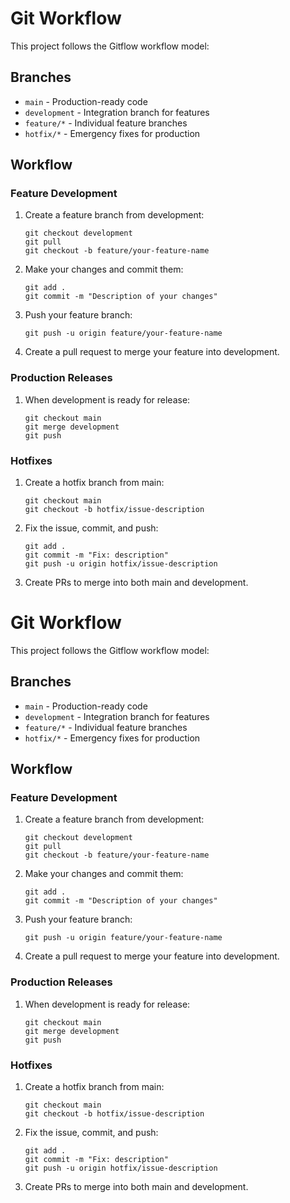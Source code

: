 
# Git Workflow

This project follows the Gitflow workflow model:

## Branches
- `main` - Production-ready code
- `development` - Integration branch for features
- `feature/*` - Individual feature branches
- `hotfix/*` - Emergency fixes for production

## Workflow

### Feature Development
1. Create a feature branch from development:
   ```
   git checkout development
   git pull
   git checkout -b feature/your-feature-name
   ```

2. Make your changes and commit them:
   ```
   git add .
   git commit -m "Description of your changes"
   ```

3. Push your feature branch:
   ```
   git push -u origin feature/your-feature-name
   ```

4. Create a pull request to merge your feature into development.

### Production Releases
1. When development is ready for release:
   ```
   git checkout main
   git merge development
   git push
   ```

### Hotfixes
1. Create a hotfix branch from main:
   ```
   git checkout main
   git checkout -b hotfix/issue-description
   ```

2. Fix the issue, commit, and push:
   ```
   git add .
   git commit -m "Fix: description"
   git push -u origin hotfix/issue-description
   ```

3. Create PRs to merge into both main and development.
# Git Workflow

This project follows the Gitflow workflow model:

## Branches
- `main` - Production-ready code
- `development` - Integration branch for features
- `feature/*` - Individual feature branches
- `hotfix/*` - Emergency fixes for production

## Workflow

### Feature Development
1. Create a feature branch from development:
   ```
   git checkout development
   git pull
   git checkout -b feature/your-feature-name
   ```

2. Make your changes and commit them:
   ```
   git add .
   git commit -m "Description of your changes"
   ```

3. Push your feature branch:
   ```
   git push -u origin feature/your-feature-name
   ```

4. Create a pull request to merge your feature into development.

### Production Releases
1. When development is ready for release:
   ```
   git checkout main
   git merge development
   git push
   ```

### Hotfixes
1. Create a hotfix branch from main:
   ```
   git checkout main
   git checkout -b hotfix/issue-description
   ```

2. Fix the issue, commit, and push:
   ```
   git add .
   git commit -m "Fix: description"
   git push -u origin hotfix/issue-description
   ```

3. Create PRs to merge into both main and development.
